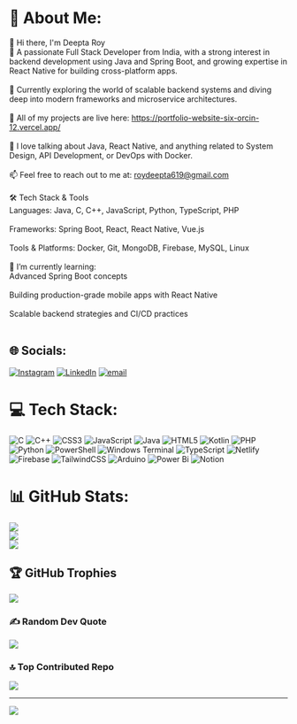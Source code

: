 # 💫 About Me:
👋 Hi there, I'm Deepta Roy<br>🚀 A passionate Full Stack Developer from India, with a strong interest in backend development using Java and Spring Boot, and growing expertise in React Native for building cross-platform apps.<br><br>🔧 Currently exploring the world of scalable backend systems and diving deep into modern frameworks and microservice architectures.<br><br>💼 All of my projects are live here: https://portfolio-website-six-orcin-12.vercel.app/<br><br>💬 I love talking about Java, React Native, and anything related to System Design, API Development, or DevOps with Docker.<br><br>📫 Feel free to reach out to me at: roydeepta619@gmail.com<br><br>🛠 Tech Stack & Tools<br>Languages: Java, C, C++, JavaScript, Python, TypeScript, PHP<br><br>Frameworks: Spring Boot, React, React Native, Vue.js<br><br>Tools & Platforms: Docker, Git, MongoDB, Firebase, MySQL, Linux<br><br>🌱 I’m currently learning:<br>Advanced Spring Boot concepts<br><br>Building production-grade mobile apps with React Native<br><br>Scalable backend strategies and CI/CD practices<br><br>


## 🌐 Socials:
[![Instagram](https://img.shields.io/badge/Instagram-%23E4405F.svg?logo=Instagram&logoColor=white)](https://instagram.com/nil.roy_online) [![LinkedIn](https://img.shields.io/badge/LinkedIn-%230077B5.svg?logo=linkedin&logoColor=white)](https://linkedin.com/in/deepta-roy-2601852a1) [![email](https://img.shields.io/badge/Email-D14836?logo=gmail&logoColor=white)](mailto:roydeepta619@gmail.com) 

# 💻 Tech Stack:
![C](https://img.shields.io/badge/c-%2300599C.svg?style=for-the-badge&logo=c&logoColor=white) ![C++](https://img.shields.io/badge/c++-%2300599C.svg?style=for-the-badge&logo=c%2B%2B&logoColor=white) ![CSS3](https://img.shields.io/badge/css3-%231572B6.svg?style=for-the-badge&logo=css3&logoColor=white) ![JavaScript](https://img.shields.io/badge/javascript-%23323330.svg?style=for-the-badge&logo=javascript&logoColor=%23F7DF1E) ![Java](https://img.shields.io/badge/java-%23ED8B00.svg?style=for-the-badge&logo=openjdk&logoColor=white) ![HTML5](https://img.shields.io/badge/html5-%23E34F26.svg?style=for-the-badge&logo=html5&logoColor=white) ![Kotlin](https://img.shields.io/badge/kotlin-%237F52FF.svg?style=for-the-badge&logo=kotlin&logoColor=white) ![PHP](https://img.shields.io/badge/php-%23777BB4.svg?style=for-the-badge&logo=php&logoColor=white) ![Python](https://img.shields.io/badge/python-3670A0?style=for-the-badge&logo=python&logoColor=ffdd54) ![PowerShell](https://img.shields.io/badge/PowerShell-%235391FE.svg?style=for-the-badge&logo=powershell&logoColor=white) ![Windows Terminal](https://img.shields.io/badge/Windows%20Terminal-%234D4D4D.svg?style=for-the-badge&logo=windows-terminal&logoColor=white) ![TypeScript](https://img.shields.io/badge/typescript-%23007ACC.svg?style=for-the-badge&logo=typescript&logoColor=white) ![Netlify](https://img.shields.io/badge/netlify-%23000000.svg?style=for-the-badge&logo=netlify&logoColor=#00C7B7) ![Firebase](https://img.shields.io/badge/firebase-%23039BE5.svg?style=for-the-badge&logo=firebase) ![TailwindCSS](https://img.shields.io/badge/tailwindcss-%2338B2AC.svg?style=for-the-badge&logo=tailwind-css&logoColor=white) ![Arduino](https://img.shields.io/badge/-Arduino-00979D?style=for-the-badge&logo=Arduino&logoColor=white) ![Power Bi](https://img.shields.io/badge/power_bi-F2C811?style=for-the-badge&logo=powerbi&logoColor=black) ![Notion](https://img.shields.io/badge/Notion-%23000000.svg?style=for-the-badge&logo=notion&logoColor=white)
# 📊 GitHub Stats:
![](https://github-readme-stats.vercel.app/api?username=ROYMYSTERIO619&theme=dark&hide_border=false&include_all_commits=true&count_private=true)<br/>
![](https://nirzak-streak-stats.vercel.app/?user=ROYMYSTERIO619&theme=dark&hide_border=false)<br/>
![](https://github-readme-stats.vercel.app/api/top-langs/?username=ROYMYSTERIO619&theme=dark&hide_border=false&include_all_commits=true&count_private=true&layout=compact)

## 🏆 GitHub Trophies
![](https://github-profile-trophy.vercel.app/?username=ROYMYSTERIO619&theme=radical&no-frame=false&no-bg=true&margin-w=4)

### ✍️ Random Dev Quote
![](https://quotes-github-readme.vercel.app/api?type=horizontal&theme=radical)

### 🔝 Top Contributed Repo
![](https://github-contributor-stats.vercel.app/api?username=ROYMYSTERIO619&limit=5&theme=dark&combine_all_yearly_contributions=true)

---
[![](https://visitcount.itsvg.in/api?id=ROYMYSTERIO619&icon=0&color=0)](https://visitcount.itsvg.in)

<!-- Proudly created with GPRM ( https://gprm.itsvg.in ) -->
